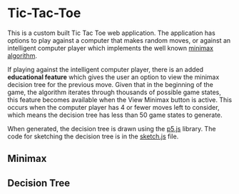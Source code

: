 # Tic-Tac-Toe
This is a custom built Tic Tac Toe web application. The application has options to play against a computer that makes random moves, or against an intelligent computer player which implements the well known [minimax algorithm](https://cs.stanford.edu/people/eroberts/courses/soco/projects/2003-04/intelligent-search/minimax.html). 

If playing against the intelligent computer player, there is an added **educational feature** which gives the user an option to view the minimax decision tree for the previous move.  Given that in the beginning of the game, the algorithm iterates through thousands of possible game states, this feature becomes available when the View Minimax button is active.  This occurs when the computer player has 4 or fewer moves left to consider, which means the decision tree has less than 50 game states to generate.

When generated, the decision tree is drawn using the [p5.js](https://github.com/processing/p5.js) library.  The code for sketching the decision tree is in the [sketch.js](js/sketch.js) file.

## Minimax

## Decision Tree